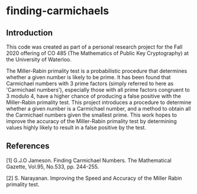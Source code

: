 # finding-carmichaels

## Introduction

This code was created as part of a personal research project for the Fall 2020 offering of CO 485 (The Mathematics of Public Key Cryptography) at the University of Waterloo.

The Miller-Rabin primality test is a probabilistic procedure that determines
whether a given number is likely to be prime. It has been found that
Carmichael numbers with 3 prime factors (simply referred to here as 'Carmichael
numbers'), especially those with all prime factors congruent to 3 modulo 4, have
a higher chance of producing a false positive with the Miller-Rabin primality
test. This project introduces a procedure to determine whether a given number
is a Carmichael number, and a method to obtain all the Carmichael numbers
given the smallest prime. This work hopes to improve the accuracy of the
Miller-Rabin primality test by determining values highly likely to result in a
false positive by the test.

## References

[1] G.J.O Jameson. Finding Carmichael Numbers. The Mathematical Gazette, Vol.95, No.533, pp. 244-255.

[2] S. Narayanan. Improving the Speed and Accuracy of the Miller Rabin primality test.
